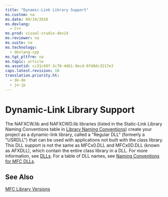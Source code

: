 ```yaml
---
title: "Dynamic-Link Library Support"
ms.custom: na
ms.date: 09/19/2016
ms.devlang: 
  - C++
ms.prod: visual-studio-dev14
ms.reviewer: na
ms.suite: na
ms.technology: 
  - devlang-cpp
ms.tgt_pltfrm: na
ms.topic: article
ms.assetid: cc31c69f-3c78-4db1-9ecd-0fd8dc3217e3
caps.latest.revision: 10
translation.priority.ht: 
  - de-de
  - ja-jp
---
```

# Dynamic-Link Library Support
The NAFXCW.lib and NAFXCWD.lib libraries (listed in the Static-Link Library Naming Conventions table in [Library Naming Conventions](../vs140/Library-Naming-Conventions.md)) create your project as a dynamic-link library, called a "Regular DLL" (formerly a "USRDLL") that can be used with applications not built with the class library. This DLL support is not the same as MFCx0.DLL and MFCx0D.DLL (known as AFXDLL), which contain the entire class library in a DLL. For more information, see [DLLs](../vs140/DLLs-in-Visual-C--.md). For a table of DLL names, see [Naming Conventions for MFC DLLs](../vs140/Naming-Conventions-for-MFC-DLLs.md).  
  
## See Also  
 [MFC Library Versions](../vs140/MFC-Library-Versions.md)